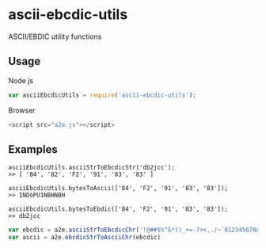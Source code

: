# ascii-ebcdic-utils
ASCII/EBDIC utility functions

## Usage

Node js  
```javascript
var asciiEbcdicUtils = require('ascii-ebcdic-utils');
```
Browser
```javascript
<script src="a2e.js"></script>

```

## Examples

```
asciiEbcdicUtils.asciiStrToEbcdicStr('db2jcc');
>> [ '84', '82', 'F2', '91', '83', '83' ]
```

```
asciiEbcdicUtils.bytesToAscii(['84', 'F2', '91', '83', '83']);
>> INDòPU1NBHNBH
```

```
asciiEbcdicUtils.bytesToEbdic(['84', 'F2', '91', '83', '83']);
>> db2jcc
```
```javascript
var ebcdic = a2e.asciiStrToEbcdicChr('!@##$%^&*()_+=-?><,./~`012345678ABCDEFGHIJKLMNOPQRSTUVWXYZabcdefghijklmnopqrstuvwxyz')
var ascii = a2e.ebcdicStrToAsciiChr(ebcdic)
```